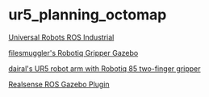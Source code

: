 # ur5_planning_octomap

[Universal Robots ROS Industrial](https://github.com/ros-industrial/universal_robot)

[filesmuggler's Robotiq Gripper Gazebo](https://github.com/filesmuggler/robotiq)

[dairal's UR5 robot arm with Robotiq 85 two-finger gripper](https://github.com/dairal/ur5_gripper_moveit_config)

[Realsense ROS Gazebo Plugin](https://github.com/issaiass/realsense_gazebo_plugin)